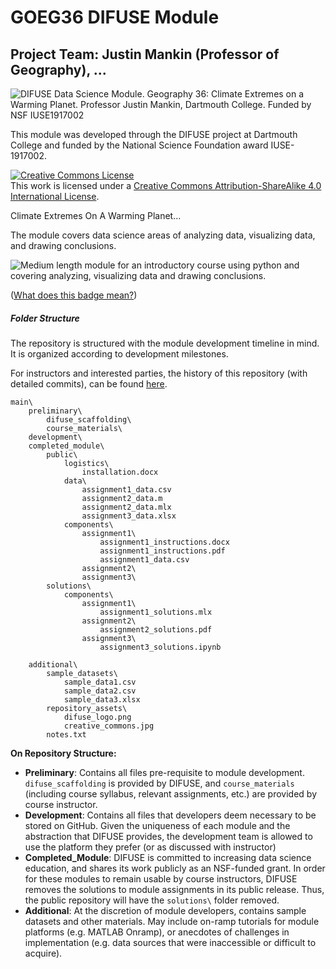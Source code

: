 # GOEG36 DIFUSE Module

## Project Team: Justin Mankin (Professor of Geography), ...

![DIFUSE Data Science Module.  Geography 36: Climate Extremes on a Warming Planet.  Professor Justin Mankin, Dartmouth College.  Funded by NSF IUSE1917002](additional/repository_assets/DIFSUE-GEOG-36.png "DIFUSE Data Science Module.  Geography 36: Climate Extremes on a Warming Planet.  Professor Justin Mankin, Dartmouth College.  Funded by NSF IUSE1917002")


This module was developed through the DIFUSE project at Dartmouth College and funded by the National Science Foundation award IUSE-1917002.

<a rel="license" href="http://creativecommons.org/licenses/by-sa/4.0/"><img alt="Creative Commons License" style="border-width:0" src="https://i.creativecommons.org/l/by-sa/4.0/88x31.png" /></a><br />This work is licensed under a <a rel="license" href="http://creativecommons.org/licenses/by-sa/4.0/">Creative Commons Attribution-ShareAlike 4.0 International License</a>.

Climate Extremes On A Warming Planet...

The module covers data science areas of analyzing data, visualizing data, and drawing conclusions.

![Medium length module for an introductory course using python and covering analyzing, visualizing data and drawing conclusions.](GEOG-36-Badge.png "Medium length module for an introductory course using python and covering analyzing, visualizing data and drawing conclusions.")

(<a href="https://github.com/difuse-dartmouth/.github/blob/8f8f6efff8943871e1fcaa3b6f2daf1531206df6/profile/howto.md">What does this badge mean?</a>)

##### Folder Structure #####

The repository is structured with the module development timeline in mind. It is organized according to development milestones.

For instructors and interested parties, the history of this repository (with detailed commits), can be found [here](https://github.com/difuse-dartmouth/data-migration-template/commits/main/).

```
main\
    preliminary\
        difuse_scaffolding\
        course_materials\
    development\
    completed_module\
        public\
            logistics\
                installation.docx
            data\
                assignment1_data.csv
                assignment2_data.m
                assignment2_data.mlx
                assignment3_data.xlsx
            components\
                assignment1\
                    assignment1_instructions.docx
                    assignment1_instructions.pdf
                    assignment1_data.csv
                assignment2\
                assignment3\
        solutions\
            components\
                assignment1\
                    assignment1_solutions.mlx
                assignment2\
                    assignment2_solutions.pdf
                assignment3\
                    assignment3_solutions.ipynb

    additional\
        sample_datasets\
            sample_data1.csv
            sample_data2.csv
            sample_data3.xlsx
        repository_assets\
            difuse_logo.png
            creative_commons.jpg
        notes.txt
```

**On Repository Structure:**
* **Preliminary**: Contains all files pre-requisite to module development. ```difuse_scaffolding``` is provided by DIFUSE, and ```course_materials``` (including course syllabus, relevant assignments, etc.) are provided by course instructor.
* **Development**: Contains all files that developers deem necessary to be stored on GitHub. Given the uniqueness of each module and the abstraction that DIFUSE provides, the development team is allowed to use the platform they prefer (or as discussed with instructor)
* **Completed_Module**: DIFUSE is committed to increasing data science education, and shares its work publicly as an NSF-funded grant. In order for these modules to remain usable by course instructors, DIFUSE removes the solutions to module assignments in its public release. Thus, the public repository will have the ```solutions\``` folder removed.
* **Additional**: At the discretion of module developers, contains sample datasets and other materials. May include on-ramp tutorials for module platforms (e.g. MATLAB Onramp), or anecdotes of challenges in implementation (e.g. data sources that were inaccessible or difficult to acquire).

